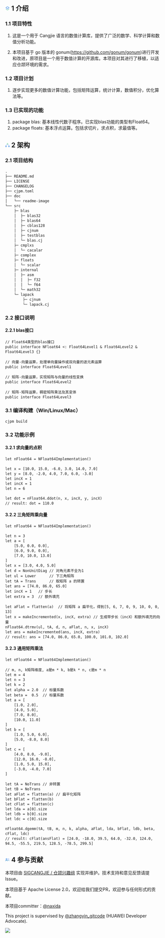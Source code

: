 <div align="center">
<img alt="" src="https://raw.gitcode.com/naxida/cjnum/attachment/uploads/0454254b-8d77-4615-bf1c-ba30a7ad44f4/cjnum.jpg" />
</div>

<p></p>

<p align="center">
<img alt="" src="https://img.shields.io/badge/release-v0.1.0-brightgreen" style="display: inline-block;" />
<img alt="" src="https://img.shields.io/badge/cjc-v0.53.13-brightgreen" style="display: inline-block;" />
<!-- <img alt="" src="https://img.shields.io/badge/cjcov-1.0%25-brightgreen" style="display: inline-block;" /> -->
<img alt="" src="https://img.shields.io/badge/state-孵化-brightgreen" style="display: inline-block;" />
<!-- <img alt="" src="https://img.shields.io/badge/domain-HOS/Cloud-brightgreen" style="display: inline-block;" /> -->
</p>

<p></p>

<div align="center">
<img alt="" src="https://raw.gitcode.com/Cangjie-SIG/cjgrapht/attachment/uploads/f9ffe377-e653-4fa3-b03e-e6ade35594a3/MEGAPROJECT.jpg" />
</div>

<p></p>

## <img alt="" src="./doc/readme-image/readme-icon-introduction.png" style="display: inline-block;" width=3%/> 1 介绍

### 1.1 项目特性

1. 这是一个用于 Cangjie 语言的数值计算库，提供了广泛的数学、科学计算和数值分析功能。

2. 本项目基于 go 版本的 gonum(https://github.com/gonum/gonum)进行开发和改进，原项目是一个用于数值计算的开源库。本项目对其进行了移植，以适应仓颉环境的需求。

### 1.2 项目计划

1. 逐步实现更多的数值计算功能，包括矩阵运算，统计计算，数值积分，优化算法等。

### 1.3 已实现的功能

1. package blas: 基本线性代数子程序。已实现blas功能的类型有Float64。
2. package floats: 基本浮点运算。包括求切片，求点积，求最值等。

## <img alt="" src="./doc/readme-image/readme-icon-framework.png" style="display: inline-block;" width=3%/> 2 架构

### 2.1 项目结构

```shell
.
├── README.md
├── LICENSE
├── CHANGELOG
├── cjpm.toml
├── doc
│   └── readme-image
└── src                             
    ├─ blas
    │  ├─ blas32
    │  ├─ blas64
    │  ├─ cblas128
    │  ├─ cjnum
    │  ├─ testblas
    │  └─ blas.cj                                 
    ├─ cmplxs
    │  └─ cacalar   
    ├─ complex
    ├─ floats
    │  └─ scalar
    ├─ internal
    │  ├─ asm
    │  │  ├─ f32
    │  │  └─ f64
    │  └─ math32 
    └─ lapack
        ├─ cjnum
        └─ lapack.cj 
```

### 2.2 接口说明
#### 2.2.1 blas接口

```cangjie
// Float64类型的blas接口
public interface NFloat64 <: Float64Level1 & Float64Level2 & Float64Level3 {}

// 向量-向量运算，处理单向量操作或双向量的逐元素运算
public interface Float64Level1

// 矩阵-向量运算，实现矩阵与向量的线性变换
public interface Float64Level2

// 矩阵-矩阵运算，稠密矩阵乘法及其变体
public interface Float64Level3
```

### 3.1 编译构建（Win/Linux/Mac）

```shell
cjpm build
```

### 3.2 功能示例
#### 3.2.1 求向量的点积

```cangjie
let nFloat64 = NFloat64Implementation()

let x = [10.0, 15.0, -6.0, 3.0, 14.0, 7.0]
let y = [8.0, -2.0, 4.0, 7.0, 6.0, -3.0]
let incX = 1
let incX = 1
let n = 6

let dot = nFloat64.ddot(n, x, incX, y, incX)
// result: dot = 110.0
```

#### 3.2.2 三角矩阵乘向量

```cangjie
let nFloat64 = NFloat64Implementation()

let n = 3
let a = [
    [5.0, 0.0, 0.0], 
    [6.0, 9.0, 0.0], 
    [7.0, 10.0, 13.0]
]
let x = [3.0, 4.0, 5.0]
let d = NonUnitDiag // 对角元素不全为1
let ul = Lower      // 下三角矩阵
let tA = Trans      // 取矩阵 a 的转置
let ans = [74.0, 86.0, 65.0]
let incX = 1   // 步长
let extra = 3  // 额外填充

let aFlat = flatten(a)  // 将矩阵 a 扁平化，得到[5, 6, 7, 0, 9, 10, 0, 0, 13]
let x = makeIncremented(x, incX, extra) // 生成带步长（incX）和额外填充的向量
nFloat64.dtrmv(ul, tA, d, n, aFlat, n, x, incX)
let ans = makeIncremented(ans, incX, extra)
// result: ans = [74.0, 86.0, 65.0, 100.0, 101.0, 102.0]
```

#### 3.2.3 通用矩阵乘法

```cangjie
let nFloat64 = NFloat64Implementation()

// m, n, k矩阵维度, a是m * k, b是k * n, c是m * n
let m = 4
let n = 3
let k = 2
let alpha = 2.0  // 标量系数
let beta =  0.5  // 标量系数
let a = [
    [1.0, 2.0],
    [4.0, 5.0],
    [7.0, 8.0],
    [10.0, 11.0]
]
let b = [
    [1.0, 5.0, 6.0],
    [5.0, -8.0, 8.0]
]
let c = [
    [4.0, 8.0, -9.0],
    [12.0, 16.0, -8.0],
    [1.0, 5.0, 15.0],
    [-3.0, -4.0, 7.0]
]

let tA = NoTrans // 非转置
let tB = NoTrans 
let aFlat = flatten(a) // 扁平化矩阵
let bFlat = flatten(b)
let cFlat = flatten(c)
let lda = a[0].size
let ldb = b[0].size
let ldc = c[0].size

nFloat64.dgemm(tA, tB, m, n, k, alpha, aFlat, lda, bFlat, ldb, beta, cFlat, ldc)
// result: cFlat(ansFlat) = [24.0, -18.0, 39.5, 64.0, -32.0, 124.0, 94.5, -55.5, 219.5, 128.5, -78.5, 299.5]
```

## <img alt="" src="./doc/readme-image/readme-icon-contribute.png" style="display: inline-block;" width=3%/> 4 参与贡献

本项目由 [SIGCANGJIE / 仓颉兴趣组](https://gitcode.com/SIGCANGJIE) 实现并维护。技术支持和意见反馈请提Issue。

本项目基于  Apache License 2.0，欢迎给我们提交PR，欢迎参与任何形式的贡献。

本项目committer：[@naxida](https://gitcode.com/naxida)

This project is supervised by [@zhangyin_gitcode](https://gitcode.com/zhangyin_gitcode) (HUAWEI Developer Advocate).

![](https://raw.gitcode.com/SIGCANGJIE/homepage/attachment/uploads/9b648c07-efc2-4eb3-b02f-eab18c77beea/devadvocate.png)